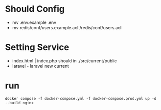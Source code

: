 # Should Config
- mv .env.example .env
- mv redis/conf/users.example.acl /redis/conf/users.acl

# Setting Service
- index.html | index.php should in ./src/current/public
- laravel - laravel new current

# run
```
docker compose -f docker-compose.yml -f docker-compose.prod.yml up -d --build nginx
```